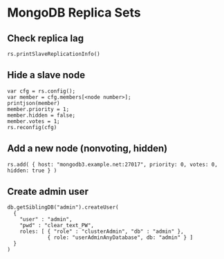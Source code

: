 # MongoDB Replica Sets

## Check replica lag

```
rs.printSlaveReplicationInfo()
```

## Hide a slave node

```
var cfg = rs.config();
var member = cfg.members[<node number>];
printjson(member)
member.priority = 1;
member.hidden = false;
member.votes = 1;
rs.reconfig(cfg)
```

## Add a new node (nonvoting, hidden)

```
rs.add( { host: "mongodb3.example.net:27017", priority: 0, votes: 0, hidden: true } )
```

## Create admin user

```
db.getSiblingDB("admin").createUser(
  {
    "user" : "admin",
    "pwd" : "clear_text_PW",
    roles: [ { "role" : "clusterAdmin", "db" : "admin" },
             { role: "userAdminAnyDatabase", db: "admin" } ]
  }
)
```
